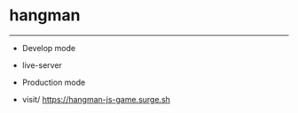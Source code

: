 # hangman

-------------------------
* Develop mode
* live-server

* Production mode
* visit/ https://hangman-js-game.surge.sh
